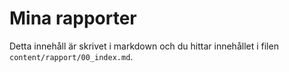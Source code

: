 ---
---
Mina rapporter
=========================

Detta innehåll är skrivet i markdown och du hittar innehållet i filen `content/rapport/00_index.md`.
